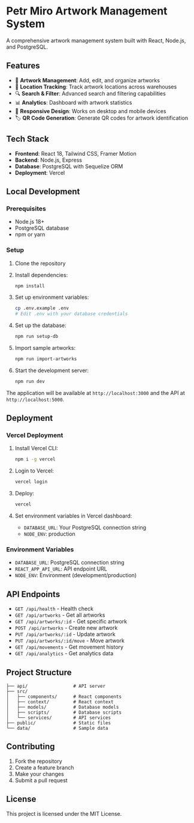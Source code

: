 # Petr Miro Artwork Management System

A comprehensive artwork management system built with React, Node.js, and PostgreSQL.

## Features

- 🎨 **Artwork Management**: Add, edit, and organize artworks
- 📍 **Location Tracking**: Track artwork locations across warehouses
- 🔍 **Search & Filter**: Advanced search and filtering capabilities
- 📊 **Analytics**: Dashboard with artwork statistics
- 📱 **Responsive Design**: Works on desktop and mobile devices
- 🏷️ **QR Code Generation**: Generate QR codes for artwork identification

## Tech Stack

- **Frontend**: React 18, Tailwind CSS, Framer Motion
- **Backend**: Node.js, Express
- **Database**: PostgreSQL with Sequelize ORM
- **Deployment**: Vercel

## Local Development

### Prerequisites

- Node.js 18+
- PostgreSQL database
- npm or yarn

### Setup

1. Clone the repository
2. Install dependencies:
   ```bash
   npm install
   ```

3. Set up environment variables:
   ```bash
   cp .env.example .env
   # Edit .env with your database credentials
   ```

4. Set up the database:
   ```bash
   npm run setup-db
   ```

5. Import sample artworks:
   ```bash
   npm run import-artworks
   ```

6. Start the development server:
   ```bash
   npm run dev
   ```

The application will be available at `http://localhost:3000` and the API at `http://localhost:5000`.

## Deployment

### Vercel Deployment

1. Install Vercel CLI:
   ```bash
   npm i -g vercel
   ```

2. Login to Vercel:
   ```bash
   vercel login
   ```

3. Deploy:
   ```bash
   vercel
   ```

4. Set environment variables in Vercel dashboard:
   - `DATABASE_URL`: Your PostgreSQL connection string
   - `NODE_ENV`: production

### Environment Variables

- `DATABASE_URL`: PostgreSQL connection string
- `REACT_APP_API_URL`: API endpoint URL
- `NODE_ENV`: Environment (development/production)

## API Endpoints

- `GET /api/health` - Health check
- `GET /api/artworks` - Get all artworks
- `GET /api/artworks/:id` - Get specific artwork
- `POST /api/artworks` - Create new artwork
- `PUT /api/artworks/:id` - Update artwork
- `PUT /api/artworks/:id/move` - Move artwork
- `GET /api/movements` - Get movement history
- `GET /api/analytics` - Get analytics data

## Project Structure

```
├── api/                 # API server
├── src/
│   ├── components/      # React components
│   ├── context/         # React context
│   ├── models/          # Database models
│   ├── scripts/         # Database scripts
│   └── services/        # API services
├── public/              # Static files
└── data/                # Sample data
```

## Contributing

1. Fork the repository
2. Create a feature branch
3. Make your changes
4. Submit a pull request

## License

This project is licensed under the MIT License.